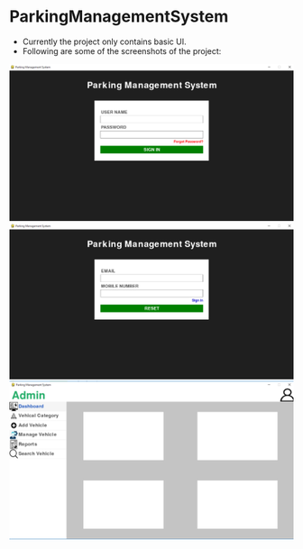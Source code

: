 # ParkingManagementSystem
<ul>
  <li>Currently the project only contains basic UI.</li>
  <li>Following are some of the screenshots of the project:</li>
</ul>
<img src="ss/Screenshot (1).png">
<img src="ss/Screenshot (2).png">
<img src="ss/Screenshot (3).png">
